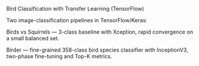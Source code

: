 Bird Classification with Transfer Learning (TensorFlow)

Two image-classification pipelines in TensorFlow/Keras:

Birds vs Squirrels — 3-class baseline with Xception, rapid convergence on a small balanced set.

Birder — fine-grained 358-class bird species classifier with InceptionV3, two-phase fine-tuning and Top-K metrics.
